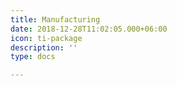 ```yaml
---
title: Manufacturing
date: 2018-12-28T11:02:05.000+06:00
icon: ti-package
description: ''
type: docs

---
```

